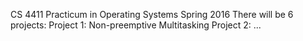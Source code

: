 CS 4411 Practicum in Operating Systems Spring 2016
There will be 6 projects:
Project 1: Non-preemptive Multitasking
Project 2: ...

